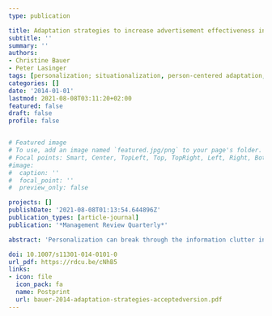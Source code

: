 ```yaml
---
type: publication

title: Adaptation strategies to increase advertisement effectiveness in digital media
subtitle: ''
summary: ''
authors:
- Christine Bauer
- Peter Lasinger
tags: [personalization; situationalization, person-centered adaptation, situation-centered adaptation, digital-out-of-home-advertising, DOHA, context adaptivity, PERSIT matrix]
categories: []
date: '2014-01-01'
lastmod: 2021-08-08T03:11:20+02:00
featured: false
draft: false
profile: false


# Featured image
# To use, add an image named `featured.jpg/png` to your page's folder.
# Focal points: Smart, Center, TopLeft, Top, TopRight, Left, Right, BottomLeft, Bottom, BottomRight.
#image:
#  caption: ''
#  focal_point: ''
#  preview_only: false

projects: []
publishDate: '2021-08-08T01:13:54.644896Z'
publication_types: [article-journal]
publication: '*Management Review Quarterly*'

abstract: 'Personalization can break through the information clutter in digital media and increase advertising effectiveness. However, the term personalization refers to many different adaptation strategies, each of which lead to distinct functional requirements for adaptive advertising systems: additionally, these adaptation strategies can affect consumers in different ways. Therefore, it is necessary to differentiate between them. To do so, we suggest the PERSIT matrix, which distinguishes between PERson-centric and SITuation-centric adaptation strategies. Studies in the field of digital-out-of-home advertising are structured using the six identified adaptation strategies for advertising. Furthermore, the PERSIT matrix supports users in making educated decisions by encouraging them to select an adaptation strategy that fits the desired advertising goals. The matrix establishes a common base of understanding between advertisers and system designers, allowing effective cross-domain communication.'

doi: 10.1007/s11301-014-0101-0
url_pdf: https://rdcu.be/cNhB5
links:
- icon: file
  icon_pack: fa
  name: Postprint
  url: bauer-2014-adaptation-strategies-acceptedversion.pdf
---
```

